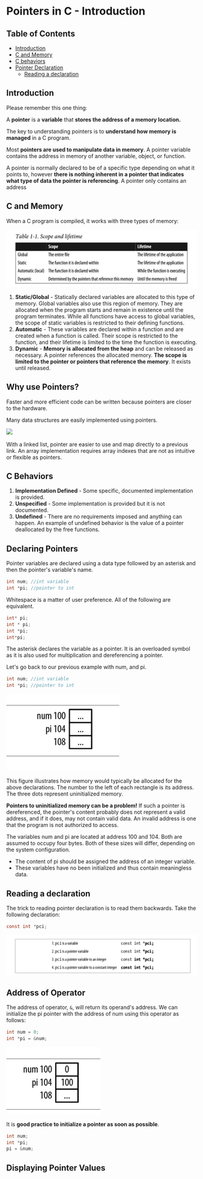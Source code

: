 # Pointers in C - Introduction

## Table of Contents

* [Introduction](#introduction)
* [C and Memory](#c-and-memory)
* [C behaviors](#c-behaviors)
* [Pointer Declaration](#pointer-declaration)
    * [Reading a declaration](#reading-a-declaration)

## Introduction

Please remember this one thing:

A **pointer** is a **variable** that **stores the address of a memory location.**

The key to understanding pointers is to **understand how memory is managed** in a C program.

Most **pointers are used to manipulate data in memory**. A pointer variable contains the address in memory of another variable, object, or function.

A pointer is normally declared to be of a specific type depending on what it points to, however **there is nothing inherent in a pointer that indicates what type of data the pointer is referencing**. A pointer only contains an address

## C and Memory

When a C program is compiled, it works with three types of memory:

<img src="1_resources/memory_scope_lifetime.png">

1. **Static/Global** - Statically declared variables are allocated to this type of memory. Global variables also use this region of memory. They are allocated when the program starts and remain in existence until the program terminates. While all functions have access to global variables, the scope of static variables is restricted to their defining functions.
2. **Automatic** - These variables are declared within a function and are created when a function is called. Their scope is restricted to the function, and their lifetime is limited to the time the function is executing.
3. **Dynamic** - **Memory is allocated from the heap** and can be released as necessary. A pointer references the allocated memory. **The scope is limited to the pointer or pointers that reference the memory**. It exists until released.

## Why use Pointers?

Faster and more efficient code can be written because pointers are closer to the hardware. 

Many data structures are easily implemented using pointers.

<img src="array_vs_pointer_ll.png">

With a linked list, pointer are easier to use and map directly to a previous link. An array implementation requires array indexes that are not as intuitive or flexible as pointers. 

## C Behaviors

1. **Implementation Defined** - Some specific, documented implementation is provided.
2. **Unspecified** - Some implementation is provided but it is not documented.
3. **Undefined** - There are no requirements imposed and anything can happen. An example of undefined behavior is the value of a pointer deallocated by the free functions.

## Declaring Pointers

Pointer variables are declared using a data type followed by an asterisk and then the pointer's variable's name.

```c
int num; //int variable
int *pi; //pointer to int
```

Whitespace is a matter of user preference. All of the following are equivalent.

```c
int* pi;
int * pi;
int *pi;
int*pi;
```

The asterisk declares the variable as a pointer. It is an overloaded symbol as it is also used for multiplication and dereferencing a pointer.

Let's go back to our previous example with num, and pi.

```c
int num; //int variable
int *pi; //pointer to int
```

<img src="1_resources/memory_decl_pi.png">

This figure illustrates how memory would typically be allocated for the above declarations. The number to the left of each rectangle is its address. The three dots represent uninitialized memory.

**Pointers to uninitialized memory can be a problem!** If such a pointer is dereferenced, the pointer's content probably does not represent a valid address, and if it does, may not contain valid data. An invalid address is one that the program is not authorized to access.

The variables num and pi are located at address 100 and 104. Both are assumed to occupy four bytes. Both of these sizes will differ, depending on the system configuration.

* The content of pi should be assigned the address of an integer variable.
* These variables have no been initialized and thus contain meaningless data.

## Reading a declaration

The trick to reading pointer declaration is to read them backwards. Take the following declaration:

```c
const int *pci;
```

<img src="1_resources/reading_a_pointer.png">

## Address of Operator

The address of operator, `&`, will return its operand's address. We can initialize the pi pointer with the address of num using this operator as follows:

```c
int num = 0;
int *pi = &num;
```

<img src="1_resources/address_of_pi.png">

It is **good practice to initialize a pointer as soon as possible**.

```c
int num;
int *pi;
pi = &num;
```

## Displaying Pointer Values